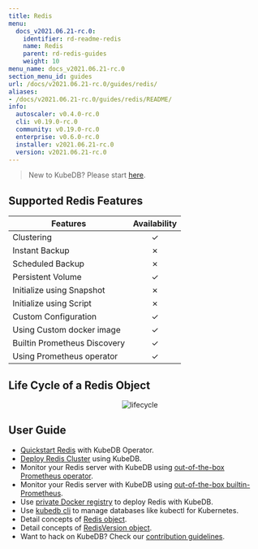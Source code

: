 ```yaml
---
title: Redis
menu:
  docs_v2021.06.21-rc.0:
    identifier: rd-readme-redis
    name: Redis
    parent: rd-redis-guides
    weight: 10
menu_name: docs_v2021.06.21-rc.0
section_menu_id: guides
url: /docs/v2021.06.21-rc.0/guides/redis/
aliases:
- /docs/v2021.06.21-rc.0/guides/redis/README/
info:
  autoscaler: v0.4.0-rc.0
  cli: v0.19.0-rc.0
  community: v0.19.0-rc.0
  enterprise: v0.6.0-rc.0
  installer: v2021.06.21-rc.0
  version: v2021.06.21-rc.0
---
```


> New to KubeDB? Please start [here](/docs/v2021.06.21-rc.0/README).

## Supported Redis Features

| Features                     | Availability |
| ---------------------------- | :----------: |
| Clustering                   |   &#10003;   |
| Instant Backup               |   &#10007;   |
| Scheduled Backup             |   &#10007;   |
| Persistent Volume            |   &#10003;   |
| Initialize using Snapshot    |   &#10007;   |
| Initialize using Script      |   &#10007;   |
| Custom Configuration         |   &#10003;   |
| Using Custom docker image    |   &#10003;   |
| Builtin Prometheus Discovery |   &#10003;   |
| Using Prometheus operator    |   &#10003;   |

## Life Cycle of a Redis Object

<p align="center">
  <img alt="lifecycle"  src="/docs/v2021.06.21-rc.0/images/redis/redis-lifecycle.svg">
</p>

## User Guide

- [Quickstart Redis](/docs/v2021.06.21-rc.0/guides/redis/quickstart/quickstart) with KubeDB Operator.
- [Deploy Redis Cluster](/docs/v2021.06.21-rc.0/guides/redis/clustering/redis-cluster) using KubeDB.
- Monitor your Redis server with KubeDB using [out-of-the-box Prometheus operator](/docs/v2021.06.21-rc.0/guides/redis/monitoring/using-prometheus-operator).
- Monitor your Redis server with KubeDB using [out-of-the-box builtin-Prometheus](/docs/v2021.06.21-rc.0/guides/redis/monitoring/using-builtin-prometheus).
- Use [private Docker registry](/docs/v2021.06.21-rc.0/guides/redis/private-registry/using-private-registry) to deploy Redis with KubeDB.
- Use [kubedb cli](/docs/v2021.06.21-rc.0/guides/redis/cli/cli) to manage databases like kubectl for Kubernetes.
- Detail concepts of [Redis object](/docs/v2021.06.21-rc.0/guides/redis/concepts/redis).
- Detail concepts of [RedisVersion object](/docs/v2021.06.21-rc.0/guides/redis/concepts/catalog).
- Want to hack on KubeDB? Check our [contribution guidelines](/docs/v2021.06.21-rc.0/CONTRIBUTING).
